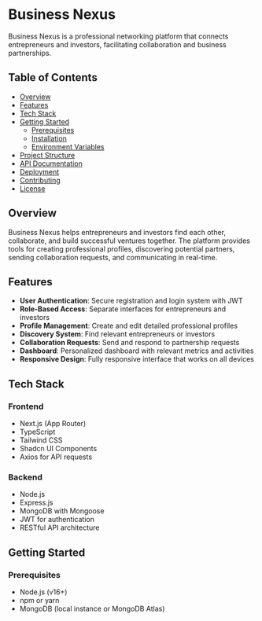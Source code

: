 # Business Nexus

Business Nexus is a professional networking platform that connects entrepreneurs and investors, facilitating collaboration and business partnerships.

## Table of Contents

- [Overview](#overview)
- [Features](#features)
- [Tech Stack](#tech-stack)
- [Getting Started](#getting-started)
  - [Prerequisites](#prerequisites)
  - [Installation](#installation)
  - [Environment Variables](#environment-variables)
- [Project Structure](#project-structure)
- [API Documentation](#api-documentation)
- [Deployment](#deployment)
- [Contributing](#contributing)
- [License](#license)

## Overview

Business Nexus helps entrepreneurs and investors find each other, collaborate, and build successful ventures together. The platform provides tools for creating professional profiles, discovering potential partners, sending collaboration requests, and communicating in real-time.

## Features

- **User Authentication**: Secure registration and login system with JWT
- **Role-Based Access**: Separate interfaces for entrepreneurs and investors
- **Profile Management**: Create and edit detailed professional profiles
- **Discovery System**: Find relevant entrepreneurs or investors
- **Collaboration Requests**: Send and respond to partnership requests
- **Dashboard**: Personalized dashboard with relevant metrics and activities
- **Responsive Design**: Fully responsive interface that works on all devices

## Tech Stack

### Frontend
- Next.js (App Router)
- TypeScript
- Tailwind CSS
- Shadcn UI Components
- Axios for API requests

### Backend
- Node.js
- Express.js
- MongoDB with Mongoose
- JWT for authentication
- RESTful API architecture

## Getting Started

### Prerequisites

- Node.js (v16+)
- npm or yarn
- MongoDB (local instance or MongoDB Atlas)

